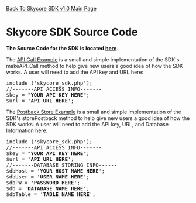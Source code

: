 <a href="/1.0/README.md">Back To Skycore SDK v1.0 Main Page</a>

<h1>Skycore SDK Source Code</h1>

<strong>The Source Code for the SDK is located <a href="/1.0/source_code/skycore_sdk.php">here</a></strong>.

The <a href="/1.0/source_code/skycore_sdk_API_Call_example.php">API Call Example</a> is a small and 
simple implementation of the SDK's makeAPI_Call method to help give new users a good idea of how the SDK works.  A user will need to add the API key and URL here:
<pre>
include ('skycore_sdk.php');
//-------API ACCESS INFO-------
$key = "<strong>YOUR API KEY HERE</strong>";
$url = '<strong>API URL HERE</strong>';
</pre>

The <a href="/1.0/source_code/skycore_sdk_postbackStore_example.php">Postback Store Example</a> is a small and 
simple implementation of the SDK's storePostback method to help give new users a good idea of how the SDK works.  A user will need to add the API key, URL, and Database Information here:
<pre>
include ('skycore_sdk.php');
//-------API ACCESS INFO-------
$key = "<strong>YOUR API KEY HERE</strong>";
$url = '<strong>API URL HERE</strong>';
//-------DATABASE STORING INFO------
$dbHost = '<strong>YOUR HOST NAME HERE</strong>';
$dbUser = '<strong>USER NAME HERE</strong>';
$dbPW = '<strong>PASSWORD HERE</strong>';
$db = '<strong>DATABASE NAME HERE</strong>';
$dbTable = '<strong>TABLE NAME HERE</strong>';
</pre>

